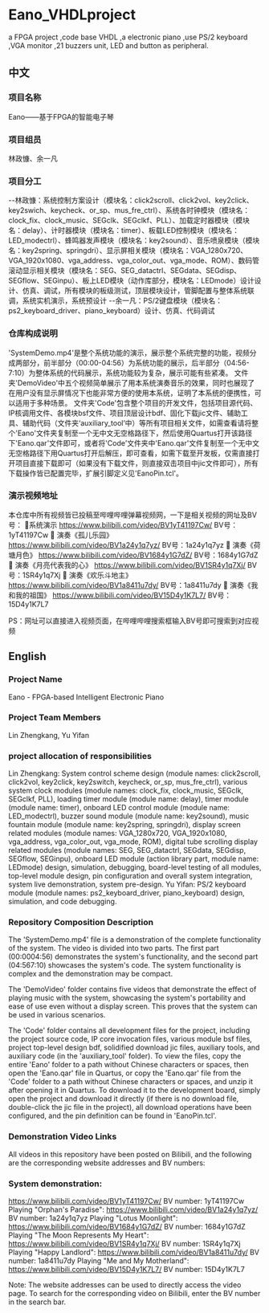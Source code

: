 # Eano_VHDLproject
 a FPGA project ,code base VHDL ,a electronic piano ,use PS/2 keyboard ,VGA monitor ,21 buzzers unit, LED and button as peripheral.

## 中文
### 项目名称
Eano——基于FPGA的智能电子琴

### 项目组员
林政慷、余一凡

### 项目分工
--林政慷：系统控制方案设计（模块名：click2scroll、click2vol、key2click、key2swich、keycheck、or_sp、mus_fre_ctrl）、系统各时钟模块（模块名：clock_fix、clock_music、SEGclk、SEGclkf、PLL）、加载定时器模块（模块名：delay）、计时器模块（模块名：timer）、板载LED控制模块（模块名：LED_modectrl）、蜂鸣器发声模块（模块名：key2sound）、音乐喷泉模块（模块名：key2spring、springdri）、显示屏相关模块（模块名：VGA_1280x720、VGA_1920x1080、vga_address、vga_color_out、vga_mode、ROM）、数码管滚动显示相关模块（模块名：SEG、SEG_datactrl、SEGdata、SEGdisp、SEGflow、SEGinpu）、板上LED模块（动作库部分，模块名：LEDmode）设计设计、仿真、调试，所有模块的板级测试，顶层模块设计，管脚配置与整体系统联调，系统实机演示，系统预设计
--余一凡：PS/2键盘模块（模块名：ps2_keyboard_driver、piano_keyboard）设计、仿真、代码调试

### 仓库构成说明
'SystemDemo.mp4'是整个系统功能的演示，展示整个系统完整的功能，视频分成两部分，前半部分（00:00-04:56）为系统功能的展示，后半部分（04:56-7:10）为整体系统的代码展示，系统功能较为复杂，展示可能有些紧凑。
文件夹'DemoVideo'中五个视频简单展示了用本系统演奏音乐的效果，同时也展现了在用户没有显示屏情况下也能非常方便的使用本系统，证明了本系统的便携性，可以适用于多种场景。
文件夹'Code'包含整个项目的开发文件，包括项目源代码、IP核调用文件、各模块bsf文件、项目顶层设计bdf、固化下载jic文件、辅助工具、辅助代码（文件夹‘auxiliary_tool’中）等所有项目相关文件，如需查看请将整个'Eano'文件夹复制至一个无中文无空格路径下，然后使用Quartus打开该路径下'Eano.qar'文件即可，或者将'Code'文件夹中'Eano.qar'文件复制至一个无中文无空格路径下用Quartus打开后解压，即可查看，如需下载至开发板，仅需直接打开项目直接下载即可（如果没有下载文件，则直接双击项目中jic文件即可），所有下载操作皆已配置完毕，扩展引脚定义见'EanoPin.tcl'。

### 演示视频地址
本仓库中所有视频皆已投稿至哔哩哔哩弹幕视频网，一下是相关视频的网址及BV号：
系统演示
https://www.bilibili.com/video/BV1yT41197Cw/
BV号：1yT41197Cw
 演奏《孤儿乐园》
https://www.bilibili.com/video/BV1a24y1q7yz/
BV号：1a24y1q7yz
 演奏《荷塘月色》
https://www.bilibili.com/video/BV1684y1G7dZ/
BV号：1684y1G7dZ
 演奏《月亮代表我的心》
https://www.bilibili.com/video/BV1SR4y1q7Xj/
BV号：1SR4y1q7Xj
 演奏《欢乐斗地主》
https://www.bilibili.com/video/BV1a8411u7dy/
BV号：1a8411u7dy
 演奏《我和我的祖国》
https://www.bilibili.com/video/BV15D4y1K7L7/
BV号：15D4y1K7L7

PS：网址可以直接进入视频页面，在哔哩哔哩搜索框输入BV号即可搜索到对应视频

## English
### Project Name
Eano - FPGA-based Intelligent Electronic Piano

### Project Team Members
Lin Zhengkang, Yu Yifan

### project allocation of responsibilities
Lin Zhengkang: System control scheme design (module names: click2scroll, click2vol, key2click, key2switch, keycheck, or_sp, mus_fre_ctrl), various system clock modules (module names: clock_fix, clock_music, SEGclk, SEGclkf, PLL), loading timer module (module name: delay), timer module (module name: timer), onboard LED control module (module name: LED_modectrl), buzzer sound module (module name: key2sound), music fountain module (module name: key2spring, springdri), display screen related modules (module names: VGA_1280x720, VGA_1920x1080, vga_address, vga_color_out, vga_mode, ROM), digital tube scrolling display related modules (module names: SEG, SEG_datactrl, SEGdata, SEGdisp, SEGflow, SEGinpu), onboard LED module (action library part, module name: LEDmode) design, simulation, debugging, board-level testing of all modules, top-level module design, pin configuration and overall system integration, system live demonstration, system pre-design.
Yu Yifan: PS/2 keyboard module (module names: ps2_keyboard_driver, piano_keyboard) design, simulation, and code debugging.

### Repository Composition Description
The 'SystemDemo.mp4' file is a demonstration of the complete functionality of the system. The video is divided into two parts. The first part (00:0004:56) demonstrates the system's functionality, and the second part (04:567:10) showcases the system's code. The system functionality is complex and the demonstration may be compact.

The 'DemoVideo' folder contains five videos that demonstrate the effect of playing music with the system, showcasing the system's portability and ease of use even without a display screen. This proves that the system can be used in various scenarios.

The 'Code' folder contains all development files for the project, including the project source code, IP core invocation files, various module bsf files, project top-level design bdf, solidified download jic files, auxiliary tools, and auxiliary code (in the 'auxiliary_tool' folder). To view the files, copy the entire 'Eano' folder to a path without Chinese characters or spaces, then open the 'Eano.qar' file in Quartus, or copy the 'Eano.qar' file from the 'Code' folder to a path without Chinese characters or spaces, and unzip it after opening it in Quartus. To download it to the development board, simply open the project and download it directly (if there is no download file, double-click the jic file in the project), all download operations have been configured, and the pin definition can be found in 'EanoPin.tcl'.

### Demonstration Video Links
All videos in this repository have been posted on Bilibili, and the following are the corresponding website addresses and BV numbers:

### System demonstration:
https://www.bilibili.com/video/BV1yT41197Cw/
BV number: 1yT41197Cw
Playing "Orphan's Paradise":
https://www.bilibili.com/video/BV1a24y1q7yz/
BV number: 1a24y1q7yz
Playing "Lotus Moonlight":
https://www.bilibili.com/video/BV1684y1G7dZ/
BV number: 1684y1G7dZ
Playing "The Moon Represents My Heart":
https://www.bilibili.com/video/BV1SR4y1q7Xj/
BV number: 1SR4y1q7Xj
Playing "Happy Landlord":
https://www.bilibili.com/video/BV1a8411u7dy/
BV number: 1a8411u7dy
Playing "Me and My Motherland":
https://www.bilibili.com/video/BV15D4y1K7L7/
BV number: 15D4y1K7L7

Note: The website addresses can be used to directly access the video page. To search for the corresponding video on Bilibili, enter the BV number in the search bar.
